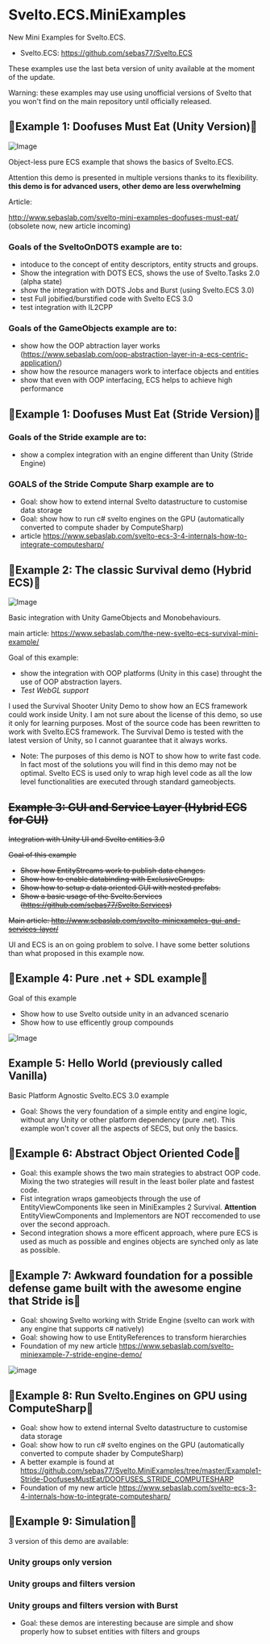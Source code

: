 # Svelto.ECS.MiniExamples

New Mini Examples for Svelto.ECS.

* Svelto.ECS: https://github.com/sebas77/Svelto.ECS

These examples use the last beta version of unity available at the moment of the update.

Warning: these examples may use using unofficial versions of Svelto that you won't find on the main repository until officially released.

## 🔴Example 1: Doofuses Must Eat (Unity Version)🔴

![Image](https://github.com/sebas77/Svelto.MiniExamples/blob/master/2020-12-22%2016-05-22.gif)

Object-less pure ECS example that shows the basics of Svelto.ECS. 

Attention this demo is presented in multiple versions thanks to its flexibility. **this demo is for advanced users, other demo are less overwhelming**

Article:

http://www.sebaslab.com/svelto-mini-examples-doofuses-must-eat/ (obsolete now, new article incoming)

### Goals of the **SveltoOnDOTS** example are to: 
* intoduce to the concept of entity descriptors, entity structs and groups. 
* Show the integration with DOTS ECS, shows the use of Svelto.Tasks 2.0 (alpha state) 
* show the integration with DOTS Jobs and Burst (using Svelto.ECS 3.0)
* test Full jobified/burstified code with Svelto ECS 3.0
* test integration with IL2CPP

### Goals of the **GameObjects** example are to: 
* show how the OOP abtraction layer works (https://www.sebaslab.com/oop-abstraction-layer-in-a-ecs-centric-application/)
* show how the resource managers work to interface objects and entities 
* show that even with OOP interfacing, ECS helps to achieve high performance

## 🔴Example 1: Doofuses Must Eat (Stride Version)🔴

### Goals of the **Stride example** are to: 
* show a complex integration with an engine different than Unity (Stride Engine)

### GOALS of the **Stride Compute Sharp example** are to
* Goal: show how to extend internal Svelto datastructure to customise data storage
* Goal: show how to run c# svelto engines on the GPU (automatically converted to compute shader by ComputeSharp)
* article https://www.sebaslab.com/svelto-ecs-3-4-internals-how-to-integrate-computesharp/
  
## 🔴Example 2: The classic Survival demo (Hybrid ECS)🔴

![Image](https://github.com/sebas77/GithubWikiImages/blob/master/gif_animation_002.gif)

Basic integration with Unity GameObjects and Monobehaviours.

main article: https://www.sebaslab.com/the-new-svelto-ecs-survival-mini-example/

Goal of this example: 

* show the integration with OOP platforms (Unity in this case) throught the use of OOP abstraction layers.
* *Test WebGL support*

I used the Survival Shooter Unity Demo to show how an ECS framework could work inside Unity. I am not sure about the license of this demo, so use it only for learning purposes.
Most of the source code has been rewritten to work with Svelto.ECS framework. The Survival Demo is tested with the latest version of Unity, so I cannot guarantee that it always works.

* Note: The purposes of this demo is NOT to show how to write fast code. In fact most of the solutions you will find in this demo may not be optimal. Svelto ECS is used only to wrap high level code as all the low level functionalities are executed through standard gameobjects.

## ~~Example 3: GUI and Service Layer (Hybrid ECS for GUI)~~

~~Integration with Unity UI and Svelto entities 3.0~~

~~Goal of this example~~

* ~~Show how EntityStreams work to publish data changes.~~ 
* ~~Show how to enable databinding with ExclusiveGroups.~~ 
* ~~Show how to setup a data oriented GUI with nested prefabs.~~ 
* ~~Show a basic usage of the Svelto.Services (https://github.com/sebas77/Svelto.Services)~~

~~Main article: http://www.sebaslab.com/svelto-miniexamples-gui-and-services-layer/~~

UI and ECS is an on going problem to solve. I have some better solutions than what proposed in this example now.

## 🔴Example 4: Pure .net + SDL example🔴

Goal of this example

* Show how to use Svelto outside unity in an advanced scenario
* Show how to use efficently group compounds

![Image](https://github.com/sebas77/Svelto.MiniExamples/blob/master/Example4-NET-SDL/2020-12-23%2011-54-54.gif)

## Example 5: Hello World (previously called Vanilla)

Basic Platform Agnostic Svelto.ECS 3.0 example

* Goal: Shows the very foundation of a simple entity and engine logic, without any Unity or other platform dependency (pure .net). This example won't cover all the aspects of SECS, but only the basics.

## 🔴Example 6: Abstract Object Oriented Code🔴

* Goal: this example shows the two main strategies to abstract OOP code. Mixing the two strategies will result in the least boiler plate and fastest code.
* Fist integration wraps gameobjects through the use of EntityViewComponents like seen in MiniExamples 2 Survival. **Attention** EntityViewComponents and Implementors are NOT reccomended to use over the second approach.
* Second integration shows a more efficent approach, where pure ECS is used as much as possible and engines objects are synched only as late as possible.

## 🔴Example 7: Awkward foundation for a possible defense game built with the awesome engine that Stride is🔴

* Goal: showing Svelto working with Stride Engine (svelto can work with any engine that supports c# natively)
* Goal: showing how to use EntityReferences to transform hierarchies
* Foundation of my new article https://www.sebaslab.com/svelto-miniexample-7-stride-engine-demo/

![image](https://user-images.githubusercontent.com/945379/134925979-145e5b0e-fd5d-4562-abc3-07bafca2fbe6.png)

## 🔴Example 8: Run Svelto.Engines on GPU using ComputeSharp🔴

* Goal: show how to extend internal Svelto datastructure to customise data storage
* Goal: show how to run c# svelto engines on the GPU (automatically converted to compute shader by ComputeSharp)
* A better example is found at https://github.com/sebas77/Svelto.MiniExamples/tree/master/Example1-Stride-DoofusesMustEat/DOOFUSES_STRIDE_COMPUTESHARP
* Foundation of my new article https://www.sebaslab.com/svelto-ecs-3-4-internals-how-to-integrate-computesharp/

## 🔴Example 9: Simulation🔴

3 version of this demo are available:

### Unity groups only version
### Unity groups and filters version
### Unity groups and filters version with Burst

* Goal: these demos are interesting because are simple and show properly how to subset entities with filters and groups



